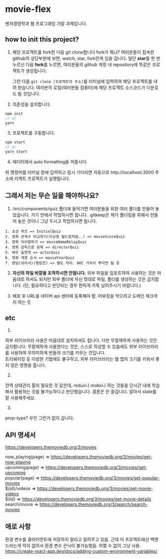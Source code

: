 # movie-flex

벤처경영학과 웹 프로그래밍 기말 과제입니다.


## how to init this project?

1. 해당 프로젝트를 fork한 다음 git clone합니다
   fork가 뭐냐? 여러분들이 접속한 github의 상단부분에 보면, watch, star, fork란게 있을 겁니다.
   일단 **star**를 한 번 누르신 다음 **fork**를 누르면, 여러분들의 github 계정 내 repository에 똑같은 프로젝트가 생성됩니다.

   그런 다음 `git clone [프로젝트의 주소]`를 터미널에 입력하여 해당 프로젝트를 내려 받습니다.
   여러분의 로컬(여러분들 컴퓨터)에 해당 프로젝트 소스코드가 다운로드 될 것입니다.

2. 의존성을 설치합니다.

```javascript
npm init
// or
yarn
```

3. 프로젝트를 구동합니다.

```javascript
npm start
// or
yarn start
```

4. 에디터에서 auto formatting을 꺼줍시다.  

위 명령어를 터미널 창에 입력하고 잠시 기다리면 자동으로 http://localhost:3000 주소에 리액트 프로젝트가 실행됩니다.

## 그래서 저는 무슨 일을 해야하나요?

1.  /src/components/quiz 폴더에 들어가면 여러분들을 위한 여러 폴더를 만들어 놓았습니다. 거기 안에서 작업하시면 됩니다.
    .gitkeep은 제가 폴더링을 위해서 만들어 놓은 것이니 그냥 두시고 작업하시면 됩니다.

```
1. 초성 퀴즈 => InitialQuiz
2. 영화 관객수 비교하기(이상형 월드컵처럼..) => movieScoreQuiz
3. 영화 이어말하기 => movieNameRelayQuiz
4. 영화 감독으로 문제 => directorQuiz
5. 배우 출연작 => actorQuiz
6. 영화 개봉 순서 => movieYearQuiz
7. 랜덤(섞어서)(랭킹전) => 별도 처리. HOC 거쳐서 뿌리면 될 듯
```

2. **자신의 파일 바깥을 조작하시면 안됩니다.**
   외부 파일을 임포트하여 사용하는 것은 마음대로 하셔도 되지만 외부 폴더에 자신 멋대로 파일, 폴더를 생성하는 것은 금지합니다.
   (단, 필요하다고 판단되는 경우 편하게 카톡 날려주시기 바랍니다.)

3. 배포 후 URL을 네이버 api 센터에 등록해야 함. 어뷰징을 막으려고 도메인 체크까지 하는 듯


## etc

1.
외부 라이브러리 사용은 마음대로 설치하셔도 됩니다. 다만 무절제하게 사용하는 것은 금지합니다.
무절제하게 사용한다는 것은, 스스로 작성할 수 있음에도 외부 라이브러리를 사용하여 무의미하게 번들의 크기를 키우는 것입니다.  
트리쉐이킹 등 다양한 기법에도 불구하고, 외부 라이브러리는 웹 앱의 크기를 키워서 좋지 않은 영향을 줍니다.

2.
전역 상태관리 툴이 필요한 것 같은데, redux니 mobx니 하는 것들을 단시간 내에 학습해서 활용하는 것을 불가능하다고 판단했습니다. 결론은 안 쓸겁니다. 알아서 state를 잘 사용해주세요.

3.
prop-type? 우린 그런거 없이 갑니다. 


## API 명세서

https://developers.themoviedb.org/3/movies

now_playing(page) => https://developers.themoviedb.org/3/movies/get-now-playing  
upcoming(page) => https://developers.themoviedb.org/3/movies/get-upcoming  
popular(page) => https://developers.themoviedb.org/3/movies/get-popular-movies  
${id}/videos => https://developers.themoviedb.org/3/movies/get-movie-videos  
${id} => https://developers.themoviedb.org/3/movies/get-movie-details  
search/movie => https://developers.themoviedb.org/3/search/search-movies  

## 애로 사항

환경 변수를 클라이언트에 저장하지 말라고 알려주고 있음. 근데 이 프로젝트에선 백엔드라는게 딱히 없어서 환경 변수 은닉이 불가능했음. 어쩔 수 없이 그냥 사용.
https://create-react-app.dev/docs/adding-custom-environment-variables/
